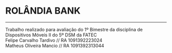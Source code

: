 <h1>ROLÂNDIA BANK</h1>
<hr>
Trabalho realizado para avaliação do 1º Bimestre da disciplina de Dispositivos Móveis II do 5º DSM da FATEC
<br>
Felipe Carvalho Tardivo // RA 1091392223024 <br>
Matheus Oliveira Mancio // RA 1091392313044

